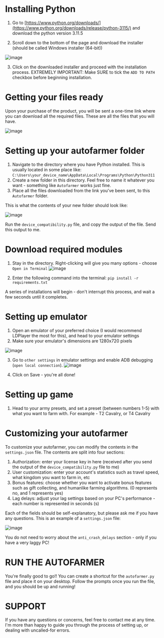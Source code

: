 # Installing Python
1. Go to [https://www.python.org/downloads/](https://www.python.org/downloads/release/python-3115/) and download the python version 3.11.5

2. Scroll down to the bottom of the page and download the installer (should be called Windows installer (64-bit))

![image](https://github.com/autofarmerman/autofarmerdocs/assets/168534703/a6bb964b-82b9-46de-aee5-f33b918fa8af)


3. Click on the downloaded installer and proceed with the installation process. EXTREMELY IMPORTANT: Make SURE to tick the `ADD TO PATH` checkbox before beginning installation.

# Getting your files ready
Upon your purchase of the product, you will be sent a one-time link where you can download all the required files. These are all the files that you will have. 

![image](https://github.com/autofarmerman/autofarmerdocs/assets/168534703/70ccb49a-6a5a-42d8-885f-063f89d15da8)


# Setting up your autofarmer folder
1. Navigate to the directory where you have Python installed. This is usually located in some place like: `C:\Users\your_device_name\AppData\Local\Programs\Python\Python311`
2. Create a new folder in this directory. Feel free to name it whatever you want - something like `Autofarmer` works just fine. 
3. Place all the files downloaded from the link you've been sent, to this `Autofarmer` folder.

This is what the contents of your new folder should look like:

![image](https://github.com/autofarmerman/autofarmerdocs/assets/168534703/468f2d78-ff60-46ec-9389-641a62d28364)

Run the `device_compatibility.py` file, and copy the output of the file. Send this output to me.

# Download required modules
1. Stay in the directory. Right-clicking will give you many options - choose `Open in Terminal`
![image](https://github.com/autofarmerman/autofarmerdocs/assets/168534703/51c13bcf-1cde-4aa4-8bb0-71e09492ddd4)

2. Enter the following command into the terminal: `pip install -r requirements.txt`

A series of installations will begin - don't interrupt this process, and wait a few seconds until it completes.

# Setting up emulator
1. Open an emulator of your preferred choice (I would recommend LDPlayer the most for this), and head to your emulator settings
2. Make sure your emulator's dimensions are 1280x720 pixels

![image](https://github.com/autofarmerman/autofarmerdocs/assets/168534703/825359b9-196e-4f6f-8dd2-1ab41c17666a)


3. Go to `other settings` in emulator settings and enable ADB debugging (`open local connection`).
![image](https://github.com/autofarmerman/autofarmerdocs/assets/168534703/10799706-0db8-4662-8638-ec2f5541453d)


4. Click on Save - you're all done!

# Setting up game
1. Head to your army presets, and set a preset (between numbers 1-5) with what you want to farm with. For example - T2 Cavalry, or T4 Cavalry

# Customizing your autofarmer
To customize your autofarmer, you can modify the contents in the `settings.json` file. The contents are split into four sections:
1. Authorization: enter your license key in here (received after you send the output of the `device_compatibility.py` file to me)
2. User customization: enter your account's statistics such as travel speed, what kingdom you want to farm in, etc 
3. Bonus features: choose whether you want to activate bonus features such as gift collecting, and humanlike farming algorithms. (0 represents no, and 1 represents yes)
4. Lag delays: adjust your lag settings based on your PC's performance - each number is represented in seconds (s)

Each of the fields should be self-explanatory, but please ask me if you have any questions. This is an example of a `settings.json` file:

![image](https://github.com/autofarmerman/autofarmerdocs/assets/168534703/6d447b41-4c2a-4884-842d-3ebebbd418a5)

You do not need to worry about the `anti_crash_delays` section - only if you have a very laggy PC!

# RUN THE AUTOFARMER
You're finally good to go!! You can create a shortcut for the `autofarmer.py` file and place it on your desktop. Follow the prompts once you run the file, and you should be up and running!

# SUPPORT
If you have any questions or concerns, feel free to contact me at any time. I'm more than happy to guide you through the process of setting up, or dealing with uncalled-for errors.



